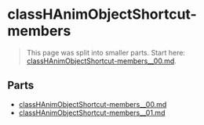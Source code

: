 # classHAnimObjectShortcut-members

> This page was split into smaller parts. Start here: [classHAnimObjectShortcut-members__00.md](classHAnimObjectShortcut-members__00.md).

## Parts

- [classHAnimObjectShortcut-members__00.md](classHAnimObjectShortcut-members__00.md)
- [classHAnimObjectShortcut-members__01.md](classHAnimObjectShortcut-members__01.md)

